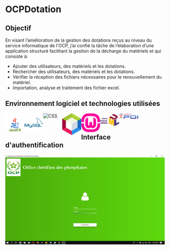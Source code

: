 # OCPDotation


## Objectif
En visant l’amélioration de la gestion des dotations reçus au niveau du service informatique de l'OCP, j’ai confié la tâche de l’élaboration d’une application structuré facilitant la gestion de la décharge du matériels et qui consiste à:
* Ajouter des utilisateurs, des matériels et les dotations. 
* Rechercher des utilisateurs, des matériels et les dotations.
* Vérifier la réception des fichiers nécessaires pour le renouvellement du matériel.
* Importation, analyse et traitement des fichier excel.


## Environnement logiciel et technologies utilisées
[<img align="left" alt="JavaFX" width="60px" src="/media/javafx96.svg" />][javafx]
[<img align="left" alt="Mysql" width="60px" src="/media/mysql.svg" />][mysql]
[<img align="left" alt="CSS" width="60px" src="https://img.icons8.com/color/48/000000/css3.png" />][css]
[<img align="left" alt="NetBeans" width="60px" src="/media/1200px-Apache_NetBeans_Logo.svg.png" />][netbeans]
[<img align="left" alt="wamp" width="60px" src="/media/WampServer-logo.png" />][wamp]
[<img align="left" alt="uml" width="60px" src="/media/UML_logo.svg.png" />][uml]
[<img align="left" alt="poi" width="60px" src="/media/1280px-Apache_POI_project_logo_(2018).svg.png" />][poi]
<br/>
<br/>

## Interface d'authentification
<img src="/media/Login1.png" alt="Login" />



[javafx]: https://icons8.com/icon/13679/java
[css]: https://icons8.com/icon/21278/css3
[mysql]: https://icons8.com/icon/21278/css3
[netbeans]: https://icons8.com/icon/21278/css3
[wamp]: https://icons8.com/icon/21278/css3
[uml]: https://icons8.com/icon/21278/css3
[poi]: https://icons8.com/icon/21278/css3
